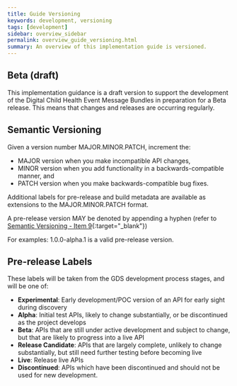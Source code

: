```yaml
---
title: Guide Versioning
keywords: development, versioning
tags: [development]
sidebar: overview_sidebar
permalink: overview_guide_versioning.html
summary: An overview of this implementation guide is versioned.
---
```


## Beta (draft) ##

This implementation guidance is a draft version to support the development of the Digital Child Health Event Message Bundles in preparation for a Beta release. This means that changes and releases are occurring regularly.

## Semantic Versioning ##

Given a version number MAJOR.MINOR.PATCH, increment the:

- MAJOR version when you make incompatible API changes,
- MINOR version when you add functionality in a backwards-compatible manner, and
- PATCH version when you make backwards-compatible bug fixes.

Additional labels for pre-release and build metadata are available as extensions to the MAJOR.MINOR.PATCH format.

A pre-release version MAY be denoted by appending a hyphen (refer to [Semantic Versioning - Item 9](http://semver.org/#spec-item-9){:target="_blank"})

For examples: 1.0.0-alpha.1 is a valid pre-release version.

## Pre-release Labels ##

These labels will be taken from the GDS development process stages, and will be one of:

 - **Experimental**: Early development/POC version of an API for early sight during discovery
 - **Alpha**: Initial test APIs, likely to change substantially, or be discontinued as the project develops
 - **Beta**: APIs that are still under active development and subject to change, but that are likely to progress into a live API
 - **Release Candidate**: APIs that are largely complete, unlikely to change substantially, but still need further testing before becoming live
 - **Live**: Release live APIs
 - **Discontinued**: APIs which have been discontinued and should not be used for new development.


